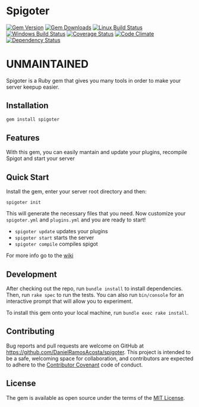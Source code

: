 # Spigoter

[![Gem Version](https://img.shields.io/gem/v/spigoter.svg?style=flat-square)](https://rubygems.org/gems/spigoter)
[![Gem Downloads](https://img.shields.io/gem/dt/spigoter.svg?style=flat-square)](https://rubygems.org/gems/spigoter)
[![Linux Build Status](https://img.shields.io/travis/DanielRamosAcosta/spigoter.svg?style=flat-square)](https://travis-ci.org/DanielRamosAcosta/spigoter)
[![Windows Build Status](https://img.shields.io/appveyor/ci/DanielRamosAcosta/spigoter.svg?style=flat-square)](https://ci.appveyor.com/project/DanielRamosAcosta/spigoter)
[![Coverage Status](https://img.shields.io/coveralls/DanielRamosAcosta/spigoter.svg?style=flat-square)](https://coveralls.io/github/DanielRamosAcosta/spigoter?branch=master)
[![Code Climate](https://img.shields.io/codeclimate/github/DanielRamosAcosta/spigoter.svg?style=flat-square)](https://codeclimate.com/github/DanielRamosAcosta/spigoter)
[![Dependency Status](https://img.shields.io/gemnasium/DanielRamosAcosta/spigoter.svg?style=flat-square)](https://gemnasium.com/DanielRamosAcosta/spigoter)

# UNMAINTAINED


Spigoter is a Ruby gem that gives you many tools in order to make your server keepup easier.

## Installation

```ruby
gem install spigoter
```

## Features

With this gem, you can easily mantain and update your plugins, recompile Spigot and start your server

## Quick Start

Install the gem, enter your server root directory and then:

    spigoter init

This will generate the necessary files that you need. Now customize your `spigoter.yml` and `plugins.yml` and you are ready to start!

* `spigoter update` updates your plugins
* `spigoter start` starts the server
* `spigoter compile` compiles spigot

For more info go to the [wiki](https://github.com/DanielRamosAcosta/spigoter/wiki)

## Development

After checking out the repo, run `bundle install` to install dependencies. Then, run `rake spec` to run the tests. You can also run `bin/console` for an interactive prompt that will allow you to experiment.

To install this gem onto your local machine, run `bundle exec rake install`.

## Contributing

Bug reports and pull requests are welcome on GitHub at https://github.com/DanielRamosAcosta/spigoter. This project is intended to be a safe, welcoming space for collaboration, and contributors are expected to adhere to the [Contributor Covenant](http://contributor-covenant.org) code of conduct.


## License

The gem is available as open source under the terms of the [MIT License](http://opensource.org/licenses/MIT).
